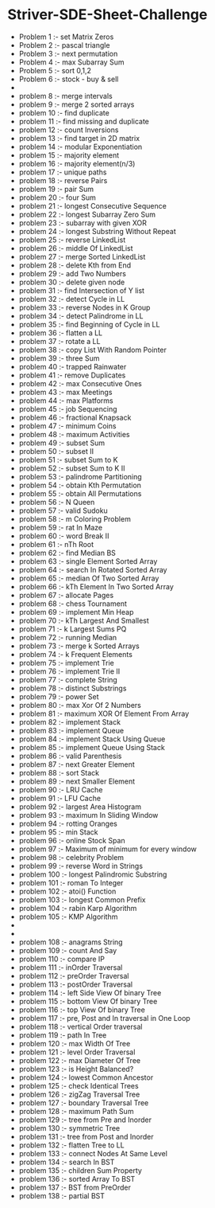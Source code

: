 # Striver-SDE-Sheet-Challenge

- Problem 1 :- set Matrix Zeros
- Problem 2 :- pascal triangle
- Problem 3 :- next permutation
- Problem 4 :- max Subarray Sum
- Problem 5 :- sort 0,1,2
- Problem 6 :- stock - buy & sell
-
- problem 8 :- merge intervals
- problem 9 :- merge 2 sorted arrays
- problem 10 :- find duplicate
- problem 11 :- find missing and duplicate
- problem 12 :- count Inversions
- problem 13 :- find target in 2D matrix
- problem 14 :- modular Exponentiation
- problem 15 :- majority element
- problem 16 :- majority element(n/3)
- problem 17 :- unique paths
- problem 18 :- reverse Pairs
- problem 19 :- pair Sum
- problem 20 :- four Sum
- problem 21 :- longest Consecutive Sequence
- problem 22 :- longest Subarray Zero Sum
- problem 23 :- subarray with given XOR
- problem 24 :- longest Substring Without Repeat
- problem 25 :- reverse LinkedList
- problem 26 :- middle Of LinkedList
- problem 27 :- merge Sorted LinkedList
- problem 28 :- delete Kth from End
- problem 29 :- add Two Numbers
- problem 30 :- delete given node
- problem 31 :- find Intersection of Y list
- problem 32 :- detect Cycle in LL
- problem 33 :- reverse Nodes in K Group
- problem 34 :- detect Palindrome in LL
- problem 35 :- find Beginning of Cycle in LL
- problem 36 :- flatten a LL
- problem 37 :- rotate a LL
- problem 38 :- copy List With Random Pointer
- problem 39 :- three Sum
- problem 40 :- trapped Rainwater
- problem 41 :- remove Duplicates
- problem 42 :- max Consecutive Ones
- problem 43 :- max Meetings
- problem 44 :- max Platforms
- problem 45 :- job Sequencing
- problem 46 :- fractional Knapsack
- problem 47 :- minimum Coins
- problem 48 :- maximum Activities
- problem 49 :- subset Sum
- problem 50 :- subset II
- problem 51 :- subset Sum to K
- problem 52 :- subset Sum to K II
- problem 53 :- palindrome Partitioning
- problem 54 :- obtain Kth Permutation
- problem 55 :- obtain All Permutations
- problem 56 :- N Queen
- problem 57 :- valid Sudoku
- problem 58 :- m Coloring Problem
- problem 59 :- rat In Maze
- problem 60 :- word Break II
- problem 61 :- nTh Root
- problem 62 :- find Median BS
- problem 63 :- single Element Sorted Array
- problem 64 :- search In Rotated Sorted Array
- problem 65 :- median Of Two Sorted Array
- problem 66 :- kTh Element In Two Sorted Array
- problem 67 :- allocate Pages
- problem 68 :- chess Tournament
- problem 69 :- implement Min Heap
- problem 70 :- kTh Largest And Smallest
- problem 71 :- k Largest Sums PQ
- problem 72 :- running Median
- problem 73 :- merge k Sorted Arrays
- problem 74 :- k Frequent Elements
- problem 75 :- implement Trie
- problem 76 :- implement Trie II
- problem 77 :- complete String
- problem 78 :- distinct Substrings
- problem 79 :- power Set
- problem 80 :- max Xor Of 2 Numbers
- problem 81 :- maximum XOR Of Element From Array
- problem 82 :- implement Stack
- problem 83 :- implement Queue
- problem 84 :- implement Stack Using Queue
- problem 85 :- implement Queue Using Stack
- problem 86 :- valid Parenthesis
- problem 87 :- next Greater Element
- problem 88 :- sort Stack
- problem 89 :- next Smaller Element
- problem 90 :- LRU Cache
- problem 91 :- LFU Cache
- problem 92 :- largest Area Histogram
- problem 93 :- maximum In Sliding Window
- problem 94 :- rotting Oranges
- problem 95 :- min Stack
- problem 96 :- online Stock Span
- problem 97 :- Maximum of minimum for every window
- problem 98 :- celebrity Problem
- problem 99 :- reverse Word in Strings
- problem 100 :- longest Palindromic Substring
- problem 101 :- roman To Integer
- problem 102 :- atoi() Function
- problem 103 :- longest Common Prefix
- problem 104 :- rabin Karp Algorithm
- problem 105 :- KMP Algorithm
-
-
- problem 108 :- anagrams String
- problem 109 :- count And Say
- problem 110 :- compare IP
- problem 111 :- inOrder Traversal
- problem 112 :- preOrder Traversal
- problem 113 :- postOrder Traversal
- problem 114 :- left Side View Of binary Tree
- problem 115 :- bottom View Of binary Tree
- problem 116 :- top View Of binary Tree
- problem 117 :- pre, Post and In traversal in One Loop
- problem 118 :- vertical Order traversal
- problem 119 :- path In Tree
- problem 120 :- max Width Of Tree
- problem 121 :- level Order Traversal
- problem 122 :- max Diameter Of Tree
- problem 123 :- is Height Balanced?
- problem 124 :- lowest Common Ancestor
- problem 125 :- check Identical Trees
- problem 126 :- zigZag Traversal Tree
- problem 127 :- boundary Traversal Tree
- problem 128 :- maximum Path Sum
- problem 129 :- tree from Pre and Inorder
- problem 130 :- symmetric Tree
- problem 131 :- tree from Post and Inorder
- problem 132 :- flatten Tree to LL
- problem 133 :- connect Nodes At Same Level
- problem 134 :- search In BST
- problem 135 :- children Sum Property
- problem 136 :- sorted Array To BST
- problem 137 :- BST from PreOrder
- problem 138 :- partial BST